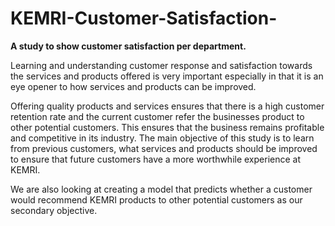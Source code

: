# KEMRI-Customer-Satisfaction-
**A study to show customer satisfaction per department.**

Learning and understanding customer response and satisfaction towards the services and products
offered is very important especially in that it is an eye opener to how services and products can be
improved.

Offering quality products and services ensures that there is a high customer retention rate and the
current customer refer the businesses product to other potential customers. This ensures that the
business remains profitable and competitive in its industry.
The main objective of this study is to learn from previous customers, what services and products
should be improved to ensure that future customers have a more worthwhile experience at KEMRI.

We are also looking at creating a model that predicts whether a customer would recommend KEMRI
products to other potential customers as our secondary objective.
